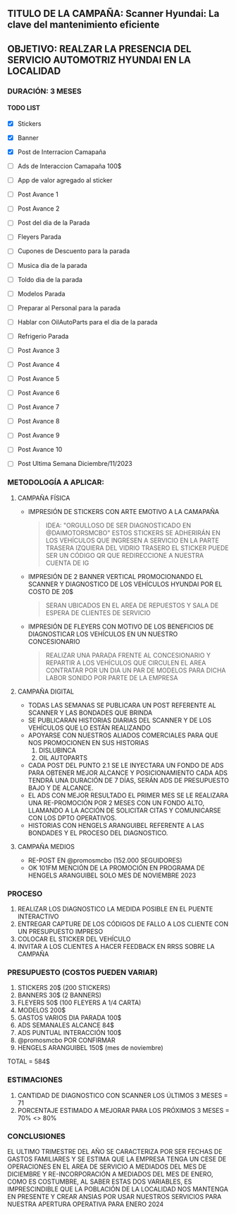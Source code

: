 ## TITULO DE LA CAMPAÑA: Scanner Hyundai: La clave del mantenimiento eficiente

## OBJETIVO: REALZAR LA PRESENCIA DEL SERVICIO AUTOMOTRIZ HYUNDAI EN LA LOCALIDAD
 
### DURACIÓN: 3 MESES

#### TODO LIST

- [X] Stickers
- [X] Banner
- [X] Post de Interracion Camapaña
- [ ] Ads de Interaccion Camapaña 100$
- [ ] App de valor agregado al sticker
- [ ] Post Avance 1
- [ ] Post Avance 2
- [ ] Post del dia de la Parada
- [ ] Fleyers Parada
- [ ] Cupones de Descuento para la parada
- [ ] Musica dia de la parada
- [ ] Toldo dia de la parada
- [ ] Modelos Parada
- [ ] Preparar al Personal para la parada
- [ ] Hablar con OilAutoParts para el dia de la parada
- [ ] Refrigerio Parada
- [ ] Post Avance 3
- [ ] Post Avance 4
- [ ] Post Avance 5
- [ ] Post Avance 6
- [ ] Post Avance 7
- [ ] Post Avance 8
- [ ] Post Avance 9
- [ ] Post Avance 10
- [ ] Post Ultima Semana Diciembre/11/2023






### METODOLOGÍA A APLICAR:

1. CAMPAÑA FÍSICA
	- IMPRESIÓN DE STICKERS CON ARTE EMOTIVO A LA CAMAPAÑA
		> IDEA: "ORGULLOSO DE SER DIAGNOSTICADO EN @DAIMOTORSMCBO"
		> ESTOS STICKERS SE ADHERIRÁN EN LOS VEHÍCULOS QUE INGRESEN A SERVICIO EN LA PARTE TRASERA IZQUIERA DEL VIDRIO TRASERO
		> EL STICKER PUEDE SER UN CÓDIGO QR QUE REDIRECCIONE A NUESTRA CUENTA DE IG
	- IMPRESIÓN DE 2 BANNER VERTICAL PROMOCIONANDO EL SCANNER Y DIAGNOSTICO DE LOS VEHÍCULOS HYUNDAI POR EL COSTO DE 20$
		> SERAN UBICADOS EN EL AREA DE REPUESTOS Y SALA DE ESPERA DE CLIENTES DE SERVICIO
	- IMPRESIÓN DE FLEYERS CON MOTIVO DE LOS BENEFICIOS DE DIAGNOSTICAR LOS VEHÍCULOS EN UN NUESTRO CONCESIONARIO
		> REALIZAR UNA PARADA FRENTE AL CONCESIONARIO Y REPARTIR A LOS VEHÍCULOS QUE CIRCULEN EL AREA
		> CONTRATAR POR UN DIA UN PAR DE MODELOS PARA DICHA LABOR
		> SONIDO POR PARTE DE LA EMPRESA

2. CAMPAÑA DIGITAL
	- TODAS LAS SEMANAS SE PUBLICARA UN POST REFERENTE AL SCANNER Y LAS BONDADES QUE BRINDA
	- SE PUBLICARAN HISTORIAS DIARIAS DEL SCANNER Y DE LOS VEHÍCULOS QUE LO ESTÁN REALIZANDO
	- APOYARSE CON NUESTROS ALIADOS COMERCIALES PARA QUE NOS PROMOCIONEN EN SUS HISTORIAS
		1. DISLUBINCA
		2. OIL AUTOPARTS
	- CADA POST DEL PUNTO 2.1 SE LE INYECTARA UN FONDO DE ADS PARA OBTENER MEJOR ALCANCE Y POSICIONAMIENTO CADA ADS TENDRÁ UNA DURACIÓN DE 7 DÍAS, SERÁN ADS DE PRESUPUESTO BAJO Y DE ALCANCE.
	- EL ADS CON MEJOR RESULTADO EL PRIMER MES SE LE REALIZARA UNA RE-PROMOCIÓN POR 2 MESES CON UN FONDO ALTO, LLAMANDO A LA ACCIÓN DE SOLICITAR CITAS Y COMUNICARSE CON LOS DPTO OPERATIVOS.
	- HISTORIAS CON HENGELS ARANGUIBEL REFERENTE A LAS BONDADES Y EL PROCESO DEL DIAGNOSTICO.

3. CAMPAÑA MEDIOS
	- RE-POST EN @promosmcbo (152.000 SEGUIDORES)
	- OK 101FM MENCIÓN DE LA PROMOCIÓN EN PROGRAMA DE HENGELS ARANGUIBEL SOLO MES DE NOVIEMBRE 2023


### PROCESO

1. REALIZAR LOS DIAGNOSTICO LA MEDIDA POSIBLE EN EL PUENTE INTERACTIVO
2. ENTREGAR CAPTURE DE LOS CÓDIGOS DE FALLO A LOS CLIENTE CON UN PRESUPUESTO IMPRESO
3. COLOCAR EL STICKER DEL VEHÍCULO
4. INVITAR A LOS CLIENTES A HACER FEEDBACK EN RRSS SOBRE LA CAMPAÑA

### PRESUPUESTO (COSTOS PUEDEN VARIAR)

1. STICKERS 20$ (200 STICKERS)
2. BANNERS 30$ (2 BANNERS)
3. FLEYERS 50$ (100 FLEYERS A 1/4 CARTA)
4. MODELOS 200$
5. GASTOS VARIOS DIA PARADA 100$
6. ADS SEMANALES ALCANCE 84$
7. ADS PUNTUAL INTERACCIÓN 100$
8. @promosmcbo POR CONFIRMAR
9. HENGELS ARANGUIBEL 150$ (mes de noviembre)

TOTAL = 584$

### ESTIMACIONES 

1. CANTIDAD DE DIAGNOSTICO CON SCANNER LOS ÚLTIMOS 3 MESES = 71
2. PORCENTAJE ESTIMADO A MEJORAR PARA LOS PRÓXIMOS 3 MESES = 70% <> 80%

### CONCLUSIONES

EL ULTIMO TRIMESTRE DEL AÑO SE CARACTERIZA POR SER FECHAS DE GASTOS FAMILIARES Y SE ESTIMA QUE LA EMPRESA TENGA UN CESE DE OPERACIONES EN EL AREA DE SERVICIO A MEDIADOS DEL MES DE DICIEMBRE Y RE-INCORPORACIÓN A MEDIADOS DEL MES DE ENERO, COMO ES COSTUMBRE, AL SABER ESTAS DOS VARIABLES, ES IMPRESCINDIBLE QUE LA POBLACIÓN DE LA LOCALIDAD NOS MANTENGA EN PRESENTE Y CREAR ANSIAS POR USAR NUESTROS SERVICIOS PARA NUESTRA APERTURA OPERATIVA PARA ENERO 2024

	